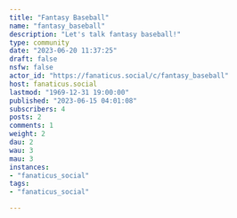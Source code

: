 ```yaml
---
title: "Fantasy Baseball" 
name: "fantasy_baseball"
description: "Let's talk fantasy baseball!"
type: community
date: "2023-06-20 11:37:25"
draft: false
nsfw: false
actor_id: "https://fanaticus.social/c/fantasy_baseball"
host: fanaticus.social
lastmod: "1969-12-31 19:00:00"
published: "2023-06-15 04:01:08"
subscribers: 4
posts: 2
comments: 1
weight: 2
dau: 2
wau: 3
mau: 3
instances:
- "fanaticus_social"
tags: 
- "fanaticus_social"

---
```

